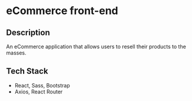 # eCommerce front-end

## **Description**

An eCommerce application that allows users to resell their products to the masses.


## Tech Stack
-   React, Sass, Bootstrap
-   Axios, React Router